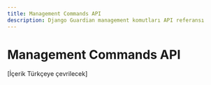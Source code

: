 ```yaml
---
title: Management Commands API
description: Django Guardian management komutları API referansı
---
```


# Management Commands API

[İçerik Türkçeye çevrilecek]

<!-- Bu sayfa içeriği ana İngilizce api/management.md dosyasından çevrilecektir -->
